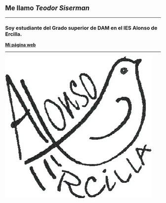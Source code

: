 ## Me llamo *Teodor Siserman*

---
### Soy estudiante del Grado superior de DAM en el IES Alonso de Ercilla.
**[Mi página web](https://teosise.github.io/web-teosise/)**


---
![Logo ercilla](/img/OIP.png)


